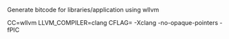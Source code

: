 Generate bitcode for libraries/application using wllvm

CC=wllvm
LLVM_COMPILER=clang
CFLAG= -Xclang -no-opaque-pointers -fPIC
